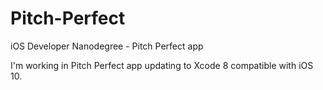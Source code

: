 # Pitch-Perfect
 iOS Developer Nanodegree - Pitch Perfect app

I'm working in Pitch Perfect app updating to Xcode 8 compatible with iOS 10.
